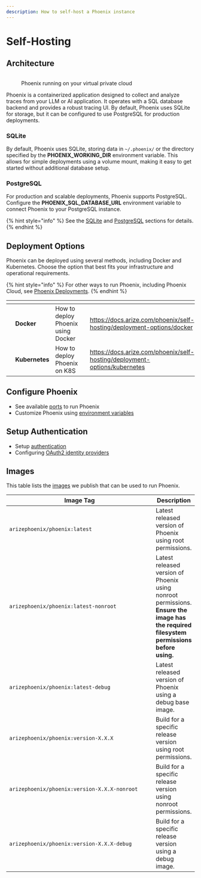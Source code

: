 ```yaml
---
description: How to self-host a Phoenix instance
---
```


# Self-Hosting

## Architecture

<figure><img src="https://storage.cloud.google.com/arize-assets/phoenix/assets/images/phoenix-architecture.png" alt=""><figcaption><p>Phoenix running on your virtual private cloud</p></figcaption></figure>

Phoenix is a containerized application designed to collect and analyze  traces from your LLM or AI application. It operates with a SQL database backend and provides a robust tracing UI. By default, Phoenix uses SQLite for storage, but it can be configured to use PostgreSQL for production deployments.

### SQLite

By default, Phoenix uses SQLite, storing data in `~/.phoenix/` or the directory specified by the **PHOENIX_WORKING_DIR** environment variable. This allows for simple deployments using a volume mount, making it easy to get started without additional database setup.

### PostgreSQL

For production and scalable deployments, Phoenix supports PostgreSQL. Configure the **PHOENIX_SQL_DATABASE_URL** environment variable to connect Phoenix to your PostgreSQL instance.

{% hint style="info" %}
See the [SQLite](https://docs.arize.com/phoenix/self-hosting/deployment-options/kubernetes#sqlite-with-a-statefulset) and [PostgreSQL](https://docs.arize.com/phoenix/self-hosting/deployment-options/kubernetes#postgresql) sections for details.
{% endhint %}

## Deployment Options

Phoenix can be deployed using several methods, including Docker and Kubernetes. Choose the option that best fits your infrastructure and operational requirements.

{% hint style="info" %}
For other ways to run Phoenix, including Phoenix Cloud, see [Phoenix Deployments](https://docs.arize.com/phoenix/environments).
{% endhint %}

<table data-card-size="large" data-view="cards"><thead><tr><th></th><th></th><th></th><th data-hidden data-card-cover data-type="files"></th><th data-hidden data-card-target data-type="content-ref"></th></tr></thead><tbody><tr><td></td><td><strong>Docker</strong></td><td>How to deploy Phoenix using Docker</td><td></td><td><a href="https://docs.arize.com/phoenix/self-hosting/deployment-options/docker">https://docs.arize.com/phoenix/self-hosting/deployment-options/docker</a></td></tr><tr><td></td><td><strong>Kubernetes</strong></td><td>How to deploy Phoenix on K8S</td><td></td><td><a href="https://docs.arize.com/phoenix/self-hosting/deployment-options/kubernetes">https://docs.arize.com/phoenix/self-hosting/deployment-options/kubernetes</a></td></tr></tbody></table>

## Configure Phoenix

* See available [ports](https://docs.arize.com/phoenix/self-hosting/configuration#ports) to run Phoenix
* Customize Phoenix using [environment variables](https://docs.arize.com/phoenix/self-hosting/configuration#environment-variables)

## Setup Authentication

* Setup [authentication](https://docs.arize.com/phoenix/self-hosting/authentication)
* Configuring [OAuth2 identity providers](https://docs.arize.com/phoenix/self-hosting/authentication#configuring-oauth2-identity-providers)

## Images

This table lists the [images](https://hub.docker.com/r/arizephoenix/phoenix/tags) we publish that can be used to run Phoenix.

<table data-full-width="false"><thead><tr><th width="440">Image Tag</th><th>Description</th></tr></thead><tbody><tr><td><code>arizephoenix/phoenix:latest</code></td><td>Latest released version of Phoenix using root permissions.</td></tr><tr><td><code>arizephoenix/phoenix:latest-nonroot</code></td><td>Latest released version of Phoenix using nonroot permissions. <strong>Ensure the image has the required filesystem permissions before using.</strong></td></tr><tr><td><code>arizephoenix/phoenix:latest-debug</code></td><td>Latest released version of Phoenix using a debug base image.</td></tr><tr><td><code>arizephoenix/phoenix:version-X.X.X</code></td><td>Build for a specific release version using root permissions.</td></tr><tr><td><code>arizephoenix/phoenix:version-X.X.X-nonroot</code></td><td>Build for a specific release version using nonroot permissions.</td></tr><tr><td><code>arizephoenix/phoenix:version-X.X.X-debug</code></td><td>Build for a specific release version using a debug image.</td></tr></tbody></table> 